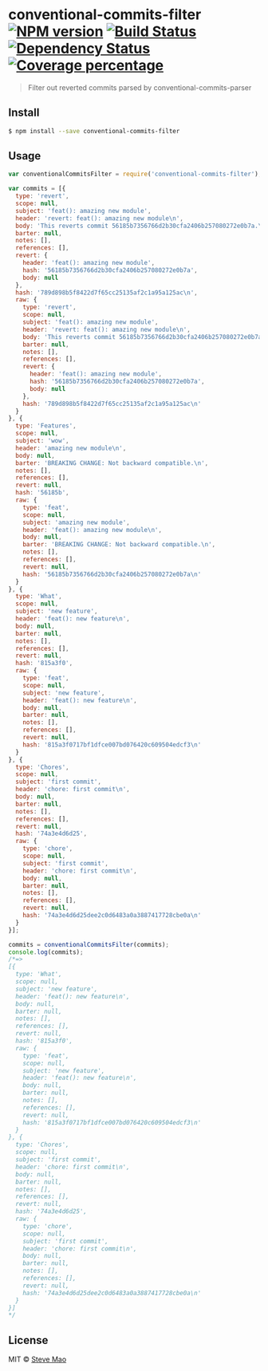 # conventional-commits-filter [![NPM version][npm-image]][npm-url] [![Build Status][travis-image]][travis-url] [![Dependency Status][daviddm-image]][daviddm-url] [![Coverage percentage][coverage-image]][coverage-url]
> Filter out reverted commits parsed by conventional-commits-parser


## Install

```sh
$ npm install --save conventional-commits-filter
```


## Usage

```js
var conventionalCommitsFilter = require('conventional-commits-filter');

var commits = [{
  type: 'revert',
  scope: null,
  subject: 'feat(): amazing new module',
  header: 'revert: feat(): amazing new module\n',
  body: 'This reverts commit 56185b7356766d2b30cfa2406b257080272e0b7a.\n',
  barter: null,
  notes: [],
  references: [],
  revert: {
    header: 'feat(): amazing new module',
    hash: '56185b7356766d2b30cfa2406b257080272e0b7a',
    body: null
  },
  hash: '789d898b5f8422d7f65cc25135af2c1a95a125ac\n',
  raw: {
    type: 'revert',
    scope: null,
    subject: 'feat(): amazing new module',
    header: 'revert: feat(): amazing new module\n',
    body: 'This reverts commit 56185b7356766d2b30cfa2406b257080272e0b7a.\n',
    barter: null,
    notes: [],
    references: [],
    revert: {
      header: 'feat(): amazing new module',
      hash: '56185b7356766d2b30cfa2406b257080272e0b7a',
      body: null
    },
    hash: '789d898b5f8422d7f65cc25135af2c1a95a125ac\n'
  }
}, {
  type: 'Features',
  scope: null,
  subject: 'wow',
  header: 'amazing new module\n',
  body: null,
  barter: 'BREAKING CHANGE: Not backward compatible.\n',
  notes: [],
  references: [],
  revert: null,
  hash: '56185b',
  raw: {
    type: 'feat',
    scope: null,
    subject: 'amazing new module',
    header: 'feat(): amazing new module\n',
    body: null,
    barter: 'BREAKING CHANGE: Not backward compatible.\n',
    notes: [],
    references: [],
    revert: null,
    hash: '56185b7356766d2b30cfa2406b257080272e0b7a\n'
  }
}, {
  type: 'What',
  scope: null,
  subject: 'new feature',
  header: 'feat(): new feature\n',
  body: null,
  barter: null,
  notes: [],
  references: [],
  revert: null,
  hash: '815a3f0',
  raw: {
    type: 'feat',
    scope: null,
    subject: 'new feature',
    header: 'feat(): new feature\n',
    body: null,
    barter: null,
    notes: [],
    references: [],
    revert: null,
    hash: '815a3f0717bf1dfce007bd076420c609504edcf3\n'
  }
}, {
  type: 'Chores',
  scope: null,
  subject: 'first commit',
  header: 'chore: first commit\n',
  body: null,
  barter: null,
  notes: [],
  references: [],
  revert: null,
  hash: '74a3e4d6d25',
  raw: {
    type: 'chore',
    scope: null,
    subject: 'first commit',
    header: 'chore: first commit\n',
    body: null,
    barter: null,
    notes: [],
    references: [],
    revert: null,
    hash: '74a3e4d6d25dee2c0d6483a0a3887417728cbe0a\n'
  }
}];

commits = conventionalCommitsFilter(commits);
console.log(commits);
/*=>
[{
  type: 'What',
  scope: null,
  subject: 'new feature',
  header: 'feat(): new feature\n',
  body: null,
  barter: null,
  notes: [],
  references: [],
  revert: null,
  hash: '815a3f0',
  raw: {
    type: 'feat',
    scope: null,
    subject: 'new feature',
    header: 'feat(): new feature\n',
    body: null,
    barter: null,
    notes: [],
    references: [],
    revert: null,
    hash: '815a3f0717bf1dfce007bd076420c609504edcf3\n'
  }
}, {
  type: 'Chores',
  scope: null,
  subject: 'first commit',
  header: 'chore: first commit\n',
  body: null,
  barter: null,
  notes: [],
  references: [],
  revert: null,
  hash: '74a3e4d6d25',
  raw: {
    type: 'chore',
    scope: null,
    subject: 'first commit',
    header: 'chore: first commit\n',
    body: null,
    barter: null,
    notes: [],
    references: [],
    revert: null,
    hash: '74a3e4d6d25dee2c0d6483a0a3887417728cbe0a\n'
  }
}]
*/
```

## License

MIT © [Steve Mao]()


[npm-image]: https://badge.fury.io/js/conventional-commits-filter.svg
[npm-url]: https://npmjs.org/package/conventional-commits-filter
[travis-image]: https://travis-ci.org/stevemao/conventional-commits-filter.svg?branch=master
[travis-url]: https://travis-ci.org/stevemao/conventional-commits-filter
[daviddm-image]: https://david-dm.org/stevemao/conventional-commits-filter.svg
[daviddm-url]: https://david-dm.org/stevemao/conventional-commits-filter
[coverage-image]: https://coveralls.io/repos/github/conventional-changelog/conventional-changelog/badge.svg?branch=master
[coverage-url]: https://coveralls.io/github/conventional-changelog/conventional-changelog?branch=master
